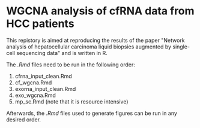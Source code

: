 # WGCNA analysis of cfRNA data from HCC patients

This repistory is aimed at reproducing the results of the paper "Network analysis of hepatocellular carcinoma liquid biopsies augmented by single-cell sequencing data" and is written in R. 

The *.Rmd* files need to be run in the following order:
1. cfrna_input_clean.Rmd
2. cf_wgcna.Rmd
3. exorna_input_clean.Rmd
4. exo_wgcna.Rmd
5. mp_sc.Rmd (note that it is resource intensive)

Afterwards, the *.Rmd* files used to generate figures can be run in any desired order. 
